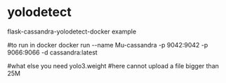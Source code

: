 # yolodetect
flask-cassandra-yolodetect-docker example

#to run in docker
docker run --name Mu-cassandra -p 9042:9042 -p 9066:9066 -d cassandra:latest

#what else you need
yolo3.weight
#here cannot upload a file bigger than 25M
